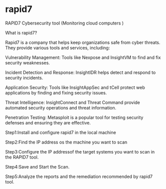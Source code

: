 # rapid7
RAPID7 Cybersecurity tool
(Monitoring cloud computers )

What is rapid7?

Rapid7 is a company that helps keep organizations safe from cyber threats. They provide various tools and services, including:

Vulnerability Management: Tools like Nexpose and InsightVM to find and fix security weaknesses.

Incident Detection and Response: InsightIDR helps detect and respond to security incidents.

Application Security: Tools like InsightAppSec and tCell protect web applications by finding and fixing security issues.

Threat Intelligence: InsightConnect and Threat Command provide automated security operations and threat information.

Penetration Testing: Metasploit is a popular tool for testing security defenses and ensuring they are effective.

Step1:Install and configure rapid7 in the local machine

Step2:Find the IP address os the machine you want to scan

Step3:Configure the IP addressof the target systems you want to scan in the RAPID7 tool.

Step4:Save and Start the Scan.

Step5:Analyze the reports and the remediation recommended by rapid7 tool.
